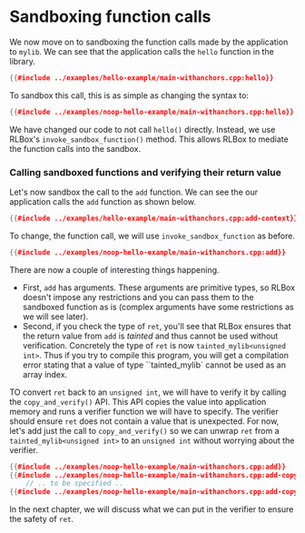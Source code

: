 # Sandboxing function calls

We now move on to sandboxing the function calls made by the application to
`mylib`. We can see that the application calls the `hello` function in the
library.

```cpp
{{#include ../examples/hello-example/main-withanchors.cpp:hello}}
```

To sandbox this call, this is as simple as changing the syntax to:

```cpp
{{#include ../examples/noop-hello-example/main-withanchors.cpp:hello}}
```

We have changed our code to not call `hello()` directly. Instead, we use RLBox's
`invoke_sandbox_function()` method. This allows RLBox to mediate the function
calls into the sandbox.


### Calling sandboxed functions and verifying their return value

Let's now sandbox the call to the `add` function. We can see the our application
calls the `add` function as shown below.

```cpp
{{#include ../examples/hello-example/main-withanchors.cpp:add-context}}
```

To change, the function call, we will use `invoke_sandbox_function` as before.

```cpp
{{#include ../examples/noop-hello-example/main-withanchors.cpp:add}}
```

There are now a couple of interesting things happening.
- First, `add` has arguments. These arguments are primitive types, so RLBox
doesn't impose any restrictions and you can pass them to the sandboxed function
as is (complex arguments have some restrictions as we will see later).
- Second, if you check the type of `ret`, you'll see that RLBox ensures that the
return value from `add` is _tainted_ and thus cannot be used without
verification. Concretely the type of `ret` is now `tainted_mylib<unsigned int>`.
Thus if you try to compile this program, you will get a compilation error
stating that a value of type ``tainted_mylib<unsigned int>` cannot be used as an
array index.

TO convert `ret` back to an `unsigned int`, we will have to verify it by calling
the `copy_and_verify()` API. This API copies the value into application memory
and runs a verifier function we will have to specify. The verifier should ensure
`ret` does not contain a value that is unexpected. For now, let's add just the
call to `copy_and_verify()` so we can unwrap `ret` from a
`tainted_mylib<unsigned int>` to an `unsigned int` without worrying about the
verifier.

```cpp
{{#include ../examples/noop-hello-example/main-withanchors.cpp:add}}
{{#include ../examples/noop-hello-example/main-withanchors.cpp:add-copy-and-verify}}
    // .. to be specified ..
{{#include ../examples/noop-hello-example/main-withanchors.cpp:add-copy-and-verify-close}}
```

In the next chapter, we will discuss what we can put in the verifier to ensure
the safety of `ret`.
